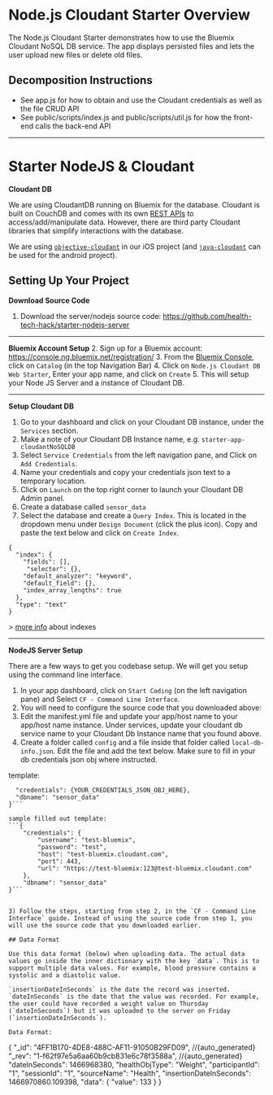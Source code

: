 # Node.js Cloudant Starter Overview

The Node.js Cloudant Starter demonstrates how to use the Bluemix Cloudant NoSQL DB service. The app displays persisted files and lets the user upload new files or delete old files.

## Decomposition Instructions

* See app.js for how to obtain and use the Cloudant credentials as well as the file CRUD API
* See public/scripts/index.js and public/scripts/util.js for how the front-end calls the back-end API

***

# Starter NodeJS & Cloudant

**Cloudant DB**

We are using CloudantDB running on Bluemix for the database. Cloudant is built on CouchDB and comes with its own [REST APIs](https://cloudant.com/product/cloudant-features/restful-api/) to access/add/manipulate data. However, there are third party Cloudant libraries that simplify interactions with the database.

We are using [`objective-cloudant`](https://github.com/cloudant/objective-cloudant) in our iOS project (and [`java-cloudant`](https://github.com/cloudant/java-cloudant) can be used for the android project). 

## Setting Up Your Project
**Download Source Code**
1. Download the server/nodejs source code: https://github.com/health-tech-hack/starter-nodejs-server

***

**Bluemix Account Setup**
2. Sign up for a Bluemix account: https://console.ng.bluemix.net/registration/
3. From the [Bluemix Console](https://console.ng.bluemix.net/?direct=classic), click on `Catalog` (in the top Navigation Bar)
4. Click on `Node.js Cloudant DB Web Starter`, Enter your app name, and click on `Create`
5. This will setup your Node JS Server and a instance of Cloudant DB.

***

**Setup Cloudant DB**
1. Go to your dashboard and click on your Cloudant DB instance, under the `Services` section. 
2. Make a note of your Cloudant DB Instance name, e.g. `starter-app-cloudantNoSQLDB`
3. Select `Service Credentials` from the left navigation pane, and Click on `Add Credentials`.
4. Name your credentials and copy your credentials json text to a temporary location.
5. Click on `Launch` on the top right corner to launch your Cloudant DB Admin panel. 
6. Create a database called `sensor_data`
7. Select the database and create a `Query Index`. This is located in the dropdown menu under `Design Document` (click the plus icon). Copy and paste the text below and click on `Create Index`. 

```
{
  "index": {
    "fields": [],
     "selector": {},
    "default_analyzer": "keyword",
    "default_field": {},
    "index_array_lengths": true
  },
  "type": "text"
}
  ```
\> [more info](https://docs.cloudant.com/cloudant_query.html) about indexes

***

**NodeJS Server Setup**

There are a few ways to get you codebase setup. We will get you setup using the command line interface. 

1. In your app dashboard, click on `Start Coding` (on the left navigation pane) and Select `CF - Command Line Interface`. 
3. You will need to configure the source code that you downloaded above:
  4. Edit the manifest.yml file and update your app/host name to your app/host name instance. Under services, update your cloudant db service name to your Cloudant Db Instance name that you found above.
  5. Create a folder called `config` and a file inside that folder called `local-db-info.json`. Edit the file and add the text below. Make sure to fill in your db credentials json obj where instructed. 

template:
```{
  "credentials": {YOUR_CREDENTIALS_JSON_OBJ_HERE},
  "dbname": "sensor_data"
}```

sample filled out template:
```{
	"credentials": {
		"username": "test-bluemix",
		"password": "test",
		"host": "test-bluemix.cloudant.com",
		"port": 443,
		"url": "https://test-bluemix:123@test-bluemix.cloudant.com"
	},
	"dbname": "sensor_data"
}```

 
3) Follow the steps, starting from step 2, in the `CF - Command Line Interface` guide. Instead of using the source code from step 1, you will use the source code that you downloaded earlier.

## Data Format

Use this data format (below) when uploading data. The actual data values go inside the inner dictionary with the key `data`. This is to support multiple data values. For example, blood pressure contains a systolic and a diastolic value. 

`insertionDateInSeconds` is the date the record was inserted. `dateInSeconds` is the date that the value was recorded. For example, the user could have recorded a weight value on Thursday (`dateInSeconds`) but it was uploaded to the server on Friday (`insertionDateInSeconds`).

Data Format:
```
{
  "_id": "4FF1B170-4DE8-488C-AF11-91050B29FD09", //{auto_generated}
  "_rev": "1-f62f97e5a6aa60b9cb831e6c78f3588a", //{auto_generated}
  "dateInSeconds": 1466968380,
  "healthObjType": "Weight",
  "participantId": "1",
  "sessionId": "1",
  "sourceName": "Health",
  "insertionDateInSeconds": 1466970860.109398,
  "data": {
    "value": 133
  }
}
```

